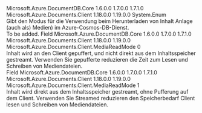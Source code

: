 <Type Name="MediaReadMode" FullName="Microsoft.Azure.Documents.Client.MediaReadMode">
  <TypeSignature Language="C#" Value="public enum MediaReadMode" />
  <TypeSignature Language="ILAsm" Value=".class public auto ansi sealed MediaReadMode extends System.Enum" />
  <TypeSignature Language="DocId" Value="T:Microsoft.Azure.Documents.Client.MediaReadMode" />
  <TypeSignature Language="VB.NET" Value="Public Enum MediaReadMode" />
  <TypeSignature Language="F#" Value="type MediaReadMode = " />
  <AssemblyInfo>
    <AssemblyName>Microsoft.Azure.DocumentDB.Core</AssemblyName>
    <AssemblyVersion>1.6.0.0</AssemblyVersion>
    <AssemblyVersion>1.7.0.0</AssemblyVersion>
    <AssemblyVersion>1.7.1.0</AssemblyVersion>
  </AssemblyInfo>
  <AssemblyInfo>
    <AssemblyName>Microsoft.Azure.Documents.Client</AssemblyName>
    <AssemblyVersion>1.18.0.0</AssemblyVersion>
    <AssemblyVersion>1.19.0.0</AssemblyVersion>
  </AssemblyInfo>
  <Base>
    <BaseTypeName>System.Enum</BaseTypeName>
  </Base>
  <Docs>
    <summary> 
            Gibt den Modus für die Verwendung beim Herunterladen von Inhalt Anlage (auch als) Medien) im Azure-Cosmos-DB-Dienst.
            </summary>
    <remarks>To be added.</remarks>
  </Docs>
  <Members>
    <Member MemberName="Buffered">
      <MemberSignature Language="C#" Value="Buffered" />
      <MemberSignature Language="ILAsm" Value=".field public static literal valuetype Microsoft.Azure.Documents.Client.MediaReadMode Buffered = int32(0)" />
      <MemberSignature Language="DocId" Value="F:Microsoft.Azure.Documents.Client.MediaReadMode.Buffered" />
      <MemberSignature Language="VB.NET" Value="Buffered" />
      <MemberSignature Language="F#" Value="Buffered = 0" Usage="Microsoft.Azure.Documents.Client.MediaReadMode.Buffered" />
      <MemberType>Field</MemberType>
      <AssemblyInfo>
        <AssemblyName>Microsoft.Azure.DocumentDB.Core</AssemblyName>
        <AssemblyVersion>1.6.0.0</AssemblyVersion>
        <AssemblyVersion>1.7.0.0</AssemblyVersion>
        <AssemblyVersion>1.7.1.0</AssemblyVersion>
      </AssemblyInfo>
      <AssemblyInfo>
        <AssemblyName>Microsoft.Azure.Documents.Client</AssemblyName>
        <AssemblyVersion>1.18.0.0</AssemblyVersion>
        <AssemblyVersion>1.19.0.0</AssemblyVersion>
      </AssemblyInfo>
      <ReturnValue>
        <ReturnType>Microsoft.Azure.Documents.Client.MediaReadMode</ReturnType>
      </ReturnValue>
      <MemberValue>0</MemberValue>
      <Docs>
        <summary>
            Inhalt wird an den Client gepuffert, und nicht direkt aus dem Inhaltsspeicher gestreamt. Verwenden Sie gepufferte reduzieren die Zeit zum Lesen und Schreiben von Mediendateien.
            </summary>
      </Docs>
    </Member>
    <Member MemberName="Streamed">
      <MemberSignature Language="C#" Value="Streamed" />
      <MemberSignature Language="ILAsm" Value=".field public static literal valuetype Microsoft.Azure.Documents.Client.MediaReadMode Streamed = int32(1)" />
      <MemberSignature Language="DocId" Value="F:Microsoft.Azure.Documents.Client.MediaReadMode.Streamed" />
      <MemberSignature Language="VB.NET" Value="Streamed" />
      <MemberSignature Language="F#" Value="Streamed = 1" Usage="Microsoft.Azure.Documents.Client.MediaReadMode.Streamed" />
      <MemberType>Field</MemberType>
      <AssemblyInfo>
        <AssemblyName>Microsoft.Azure.DocumentDB.Core</AssemblyName>
        <AssemblyVersion>1.6.0.0</AssemblyVersion>
        <AssemblyVersion>1.7.0.0</AssemblyVersion>
        <AssemblyVersion>1.7.1.0</AssemblyVersion>
      </AssemblyInfo>
      <AssemblyInfo>
        <AssemblyName>Microsoft.Azure.Documents.Client</AssemblyName>
        <AssemblyVersion>1.18.0.0</AssemblyVersion>
        <AssemblyVersion>1.19.0.0</AssemblyVersion>
      </AssemblyInfo>
      <ReturnValue>
        <ReturnType>Microsoft.Azure.Documents.Client.MediaReadMode</ReturnType>
      </ReturnValue>
      <MemberValue>1</MemberValue>
      <Docs>
        <summary>
            Inhalt wird direkt aus dem Inhaltsspeicher gestreamt, ohne Pufferung auf dem Client. Verwenden Sie Streamed reduzieren den Speicherbedarf Client lesen und Schreiben von Mediendateien.
            </summary>
      </Docs>
    </Member>
  </Members>
</Type>